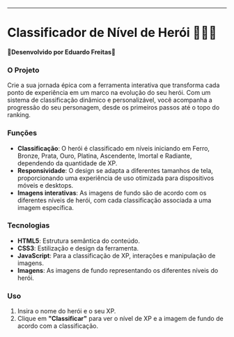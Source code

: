 
---

# Classificador de Nível de Herói 🦸🏽‍♂️

🔺**Desenvolvido por Eduardo Freitas**🔻

### O Projeto
Crie a sua jornada épica com a ferramenta interativa que transforma cada ponto de experiência em um marco na evolução do seu herói. Com um sistema de classificação dinâmico e personalizável, você acompanha a progressão do seu personagem, desde os primeiros passos até o topo do ranking.

### Funções
- **Classificação**: O herói é classificado em níveis iniciando em Ferro, Bronze, Prata, Ouro, Platina, Ascendente, Imortal e Radiante, dependendo da quantidade de XP.
- **Responsividade**: O design se adapta a diferentes tamanhos de tela, proporcionando uma experiência de uso otimizada para dispositivos móveis e desktops.
- **Imagens interativas**: As imagens de fundo são de acordo com os diferentes níveis de herói, com cada classificação associada a uma imagem específica.

### Tecnologias
- **HTML5**: Estrutura semântica do conteúdo.
- **CSS3**: Estilização e design da ferramenta.
- **JavaScript**: Para a classificação de XP, interações e manipulação de imagens.
- **Imagens**: As imagens de fundo representando os diferentes níveis do herói.

### Uso
1. Insira o nome do herói e o seu XP.
2. Clique em **"Classificar"** para ver o nível de XP e a imagem de fundo de acordo com a classificação.